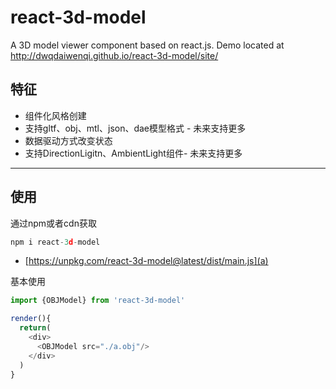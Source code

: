 # react-3d-model
A 3D model viewer component based on react.js. Demo located at http://dwqdaiwenqi.github.io/react-3d-model/site/
## 特征
* 组件化风格创建
* 支持gltf、obj、mtl、json、dae模型格式 - 未来支持更多
* 数据驱动方式改变状态
* 支持DirectionLigitn、AmbientLight组件- 未来支持更多
---
## 使用
通过npm或者cdn获取
```js
npm i react-3d-model
```
* [https://unpkg.com/react-3d-model@latest/dist/main.js](a)

基本使用
```js
import {OBJModel} from 'react-3d-model'

render(){
  return(
    <div>
      <OBJModel src="./a.obj"/>
    </div>
  )
}
```





